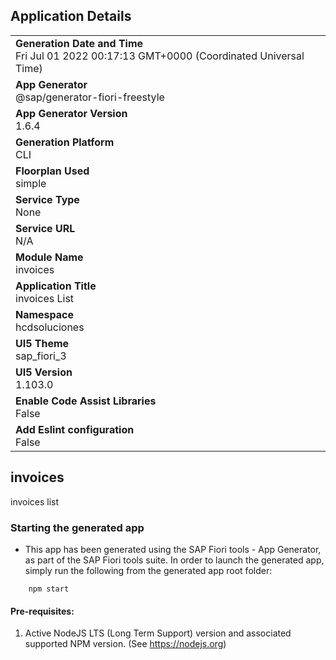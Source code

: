 ## Application Details
|               |
| ------------- |
|**Generation Date and Time**<br>Fri Jul 01 2022 00:17:13 GMT+0000 (Coordinated Universal Time)|
|**App Generator**<br>@sap/generator-fiori-freestyle|
|**App Generator Version**<br>1.6.4|
|**Generation Platform**<br>CLI|
|**Floorplan Used**<br>simple|
|**Service Type**<br>None|
|**Service URL**<br>N/A
|**Module Name**<br>invoices|
|**Application Title**<br>invoices List|
|**Namespace**<br>hcdsoluciones|
|**UI5 Theme**<br>sap_fiori_3|
|**UI5 Version**<br>1.103.0|
|**Enable Code Assist Libraries**<br>False|
|**Add Eslint configuration**<br>False|

## invoices

invoices list

### Starting the generated app

-   This app has been generated using the SAP Fiori tools - App Generator, as part of the SAP Fiori tools suite.  In order to launch the generated app, simply run the following from the generated app root folder:

```
    npm start
```

#### Pre-requisites:

1. Active NodeJS LTS (Long Term Support) version and associated supported NPM version.  (See https://nodejs.org)


